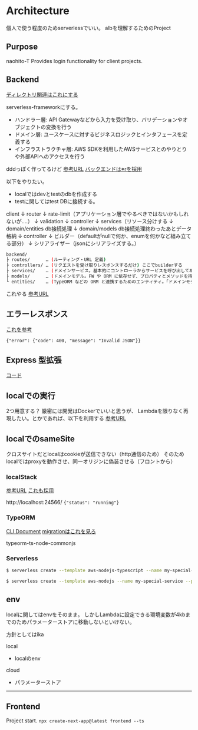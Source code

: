 # Architecture

個人で使う程度のためserverlessでいい。
albを理解するためのProject

## Purpose

naohito-T Provides login functionality for client projects.

## Backend
[ディレクトリ関連はこれにする](https://qiita.com/os1ma/items/286eeec028e30e27587d)

serverless-frameworkにする。

- ハンドラー層: API Gatewayなどから入力を受け取り、バリデーションやオブジェクトの変換を行う
- ドメイン層: ユースケースに対するビジネスロジックとインタフェースを定義する
- インフラストラクチャ層: AWS SDKを利用したAWSサービスとのやりとりや外部APIへのアクセスを行う

dddっぽく作ってるけど
[参考URL](https://neos21.net/blog/2021/10/13-01.html)
[バックエンドは※rを採用](https://zenn.dev/tatta/books/5096cb23126e64/viewer/b0ba7c)

以下をやりたい。
- localではdevとtestのdbを作成する
- testに関してはtest DBに接続する。

client
↓
router
↓
rate-limit（アプリケーション層でやるべきではないかもしれないが....）
↓
validation
↓
controller
↓
services（リソース分けする
↓
domain/entities db接続処理
↓
domain/models db接続処理終わったあとデータ格納
↓
controller
↓
ビルダー（defaultがnullで何か、enumを何かなど組み立てる部分）
↓
シリアライザー（jsonにシリアライズする。）


```sh
backend/
├ routes/      … (ルーティング・URL 定義)
├ controllers/ … (リクエストを受け取りレスポンスするだけ) ここでbuilderする
├ services/    … (ドメインサービス。基本的にコントローラからサービスを呼び出してあれこれ処理させる作りにしがち)
├ models/      … (ドメインモデル。FW や ORM に依存せず、プロパティとメソッドを持つクラス)
└ entities/    … (TypeORM などの ORM と連携するためのエンティティ。「ドメインモデル」とほぼ同じだけど ORM 用のクラスが出来がち)
```

これやる
[参考URL](https://expressjs.com/ja/advanced/best-practice-security.html)

## エラーレスポンス
[これを参考](https://labs.goo.ne.jp/api_error_info/)

`{"error": {"code": 400, "message": "Invalid JSON"}}`

## Express 型拡張
[コード](https://github.com/tomnil/typedexpress/blob/master/src/index.ts)

## localでの実行

2つ用意する？
厳密には開発はDockerでいいと思うが、
Lambdaを限りなく再現したい。とかであれば、以下を利用する
[参考URL](https://qiita.com/yasomaru/items/fa708a1f21a79e637868)

## localでのsameSite

クロスサイトだとlocalはcookieが送信できない（http通信のため）
そのためlocalではproxyを動作させ、同一オリジンに偽装させる（フロントから）

### localStack

[参考URL](https://qiita.com/mmclsntr/items/709863ba98a4855988f3)
[これも採用](https://zenn.dev/dove/articles/c0bc8aca695f07)

http://localhost:24566/
`{"status": "running"}`

### TypeORM
[CLI Document](https://orkhan.gitbook.io/typeorm/docs/using-cli)
[migrationはこれを見ろ](https://qiita.com/Aurum64/items/f5962bd2a643447dbef9)

typeorm-ts-node-commonjs
### Serverless

```sh
$ serverless create --template aws-nodejs-typescript --name my-special-service --path my-special-service
```

```sh
$ serverless create --template aws-nodejs --name my-special-service --path my-special-service
```

## env

localに関してはenvをそのまま。
しかしLambdaに設定できる環境変数が4kbまでのためパラメーターストアに移動しないといけない。

方針としてはika

local
- localのenv

cloud
- パラメーターストア

---

## Frontend

Project start.
`npx create-next-app@latest frontend --ts`

